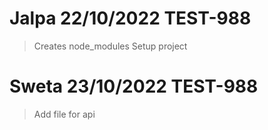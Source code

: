 # Jalpa 22/10/2022 TEST-988
> Creates node_modules
> Setup project

# Sweta 23/10/2022 TEST-988
> Add file for api 